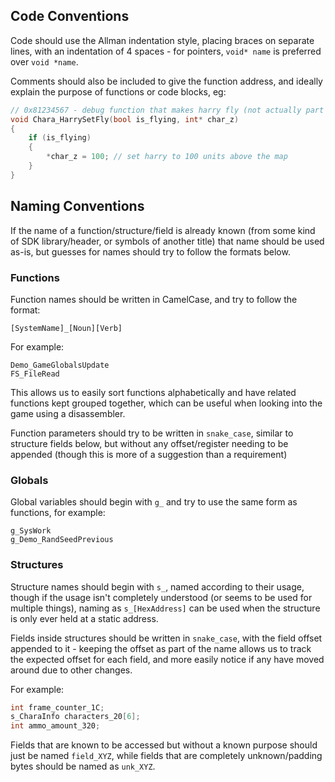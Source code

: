 ## Code Conventions
Code should use the Allman indentation style, placing braces on separate lines, with an indentation of 4 spaces - for pointers, `void* name` is preferred over `void *name`.

Comments should also be included to give the function address, and ideally explain the purpose of functions or code blocks, eg:

```C
// 0x81234567 - debug function that makes harry fly (not actually part of the game)
void Chara_HarrySetFly(bool is_flying, int* char_z)
{
    if (is_flying)
    {
        *char_z = 100; // set harry to 100 units above the map
    }
}
```

## Naming Conventions
If the name of a function/structure/field is already known (from some kind of SDK library/header, or symbols of another title) that name should be used as-is, but guesses for names should try to follow the formats below.

### Functions
Function names should be written in CamelCase, and try to follow the format:

`[SystemName]_[Noun][Verb]`

For example:

`Demo_GameGlobalsUpdate`  
`FS_FileRead`

This allows us to easily sort functions alphabetically and have related functions kept grouped together, which can be useful when looking into the game using a disassembler.

Function parameters should try to be written in `snake_case`, similar to structure fields below, but without any offset/register needing to be appended (though this is more of a suggestion than a requirement)

### Globals
Global variables should begin with `g_` and try to use the same form as functions, for example:

`g_SysWork`  
`g_Demo_RandSeedPrevious`

### Structures
Structure names should begin with `s_`, named according to their usage, though if the usage isn't completely understood (or seems to be used for multiple things), naming as `s_[HexAddress]` can be used when the structure is only ever held at a static address.

Fields inside structures should be written in `snake_case`, with the field offset appended to it - keeping the offset as part of the name allows us to track the expected offset for each field, and more easily notice if any have moved around due to other changes.

For example:

```C
int frame_counter_1C;
s_CharaInfo characters_20[6];
int ammo_amount_320;
```

Fields that are known to be accessed but without a known purpose should just be named `field_XYZ`, while fields that are completely unknown/padding bytes should be named as `unk_XYZ`.
